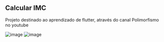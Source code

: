 ## Calcular IMC

Projeto destinado ao aprendizado de flutter, através do canal Polimorfismo no youtube

![image](https://user-images.githubusercontent.com/19211901/226106473-9d9812f3-6f8b-4005-807c-d407b388e6ff.png)
![image](https://user-images.githubusercontent.com/19211901/226106495-10a53357-ccac-4eb8-b89e-5399af40c07c.png)


